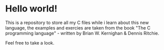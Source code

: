 # Hello world!

This is a repository to store all my C files while i learn about this new language, 
the examples and exercies are taken from the book "The C programming language" - written by Brian W. Kernighan & Dennis Ritchie.

Feel free to take a look.
